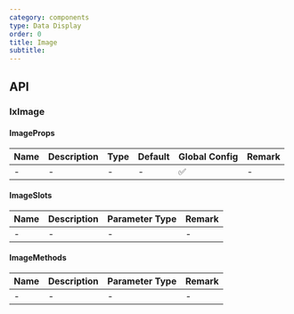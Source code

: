 ```yaml
---
category: components
type: Data Display
order: 0
title: Image
subtitle:
---
```


## API

### IxImage

#### ImageProps

| Name | Description | Type | Default | Global Config | Remark |
| --- | --- | --- | --- | --- | --- |
| - | - | - | - | ✅ | - |

#### ImageSlots

| Name | Description | Parameter Type | Remark |
| --- | --- | --- | --- |
| - | - | - | - |

#### ImageMethods

| Name | Description | Parameter Type | Remark |
| --- | --- | --- | --- |
| - | - | - | - |

